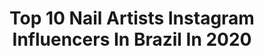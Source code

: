 ---
title: Top 10 Nail Artists Instagram Influencers In Brazil In 2020
description: >-
  Find top nail artists Instagram influencers in Brazil in 2020. Most popular hashtags: #nails #unhas #unhaslindas #unhasdecoradas.
platform: Instagram
profiles:
  - username: "robertamunis"
    fullname: >-
      Roberta Munis
    location: "Brazil"
    followers: 29068
    engagement: 128
    commentsToLikes: 0.054473
    id: ck5bzkvh5rck40i11wwx24w8p
    verified: false
    hashtags: "#jewelrynails, #frech, #publi, #perolas"
  - username: "mary_unhas_belas"
    fullname: >-
      Mary unhas belas
    location: "Brazil"
    followers: 6071
    engagement: 841
    commentsToLikes: 0.166954
    id: ck5zpop0nt1yf0i14sd8t0i85
    verified: false
    hashtags: "#unhasalongadas, #esmalteimpala, #artaunhas, #cliqueunhas"
  - username: "milenamaiaol"
    fullname: >-
      Milena Maia
    location: "Brazil"
    followers: 48059
    engagement: 172
    commentsToLikes: 0.074442
    id: ck0vwkovku9wl0i195qe8g34d
    verified: false
    hashtags: "#modapameninas, #fashionstyle, #3em1, #ootd"
  - username: "carlacarrilho_"
    fullname: >-
      𝑪𝑨𝑹𝑳𝑨  𝑺𝑶𝑭𝑰𝑨
    location: "Brazil"
    followers: 26842
    engagement: 440
    commentsToLikes: 0.009007
    id: ck134y0bvyqmd0i19c3d3lisy
    verified: false
    hashtags: "#praiadorelogio, #suplementosalimentares, #amazing, #portugal"
  - username: "luana_nailfashion"
    fullname: >-
      𝓛𝓾𝓪𝓷𝓪  𝓝𝓪𝓲𝓵  𝓕𝓪𝓼𝓱𝓲𝓸𝓷
    location: "Brazil"
    followers: 30691
    engagement: 217
    commentsToLikes: 0.048150
    id: ck0vz7rx67qie0i19f7q4mzu0
    verified: false
    hashtags: "#unhas, #deus, #repost, #unhasgoiania"
  - username: "andressasotooka"
    fullname: >-
      Nails 💁🏻🎙️🎙💅🏻💋
    location: "Brazil"
    followers: 34247
    engagement: 202
    commentsToLikes: 0.085927
    id: ck6toov7rf9kx0j71i2uynttq
    verified: false
    hashtags: "#instawag, #muito, #suamohda, #makeup"
  - username: "nails_decoradas"
    fullname: >-
      Luciana Karine
    location: "Brazil"
    followers: 159544
    engagement: 137
    commentsToLikes: 0.106028
    id: ck0txf458iv9c0i19al9zznp8
    verified: false
    hashtags: "#cores, #nails, #coloramadasemana, #instagood"
  - username: "anameliaunhasfinas"
    fullname: >-
      Ana Amelia 🌷
    location: "Brazil"
    followers: 14439
    engagement: 338
    commentsToLikes: 0.017758
    id: ck8tb5l5zudll0j789mm0e498
    verified: false
    hashtags: "#instanaturelover, #sereia, #nailsmagazine, #nailsartaddict"
  - username: "yasmedeir0s"
    fullname: >-
      YASMIM MEDEIROS
    location: "Brazil"
    followers: 6860
    engagement: 663
    commentsToLikes: 0.131638
    id: ck8tb1mlztz540j786wgmzxf4
    verified: false
    hashtags: "#unhasdediva, #maquiagembrasil, #unhasdegel, #collabchallenge"
  - username: "joanafreitasaraujo"
    fullname: >-
      Joana Araújo
    location: "Brazil"
    followers: 51337
    engagement: 171
    commentsToLikes: 0.034555
    id: ck5hpp9g1rqz60i1121zlk90j
    verified: true
    hashtags: "#stayhome, #europe, #photooftheday, #turismo"
---